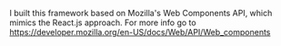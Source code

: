 I built this framework based on Mozilla's Web Components API, which mimics the React.js approach.
For more info go to https://developer.mozilla.org/en-US/docs/Web/API/Web_components
